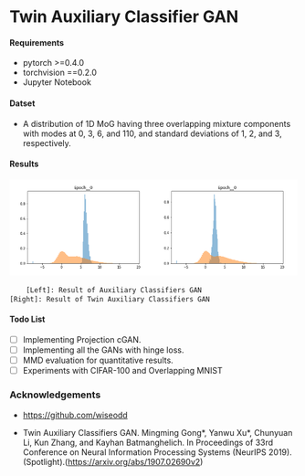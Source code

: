 # Twin Auxiliary Classifier GAN

#### Requirements

* pytorch >=0.4.0
* torchvision ==0.2.0
* Jupyter Notebook

#### Datset 
* A distribution of 1D MoG having three overlapping mixture components with modes at 0, 3, 6, and 110, and standard
deviations of 1, 2, and 3, respectively.

#### Results
![Drag Racing](final.gif)

        [Left]: Result of Auxiliary Classifiers GAN                [Right]: Result of Twin Auxiliary Classifiers GAN

#### Todo List
- [ ] Implementing Projection cGAN.
- [ ] Implementing all the GANs with hinge loss.
- [ ] MMD evaluation for quantitative results.
- [ ] Experiments with CIFAR-100 and Overlapping MNIST

### Acknowledgements
* https://github.com/wiseodd

* Twin Auxiliary Classifiers GAN. Mingming Gong*, Yanwu Xu*, Chunyuan Li, Kun Zhang, and Kayhan Batmanghelich.
In Proceedings of 33rd Conference on Neural Information Processing Systems (NeurIPS 2019).(Spotlight).(https://arxiv.org/abs/1907.02690v2)
